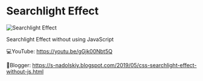 # Searchlight Effect
![Searchlight Effect](https://i.imgur.com/mHRrSxD.gif)

Searchlight Effect without using JavaScript

💻YouTube: https://youtu.be/gGjk00Nbt5Q

📓Blogger: https://s-nadolskiy.blogspot.com/2019/05/css-searchlight-effect-without-js.html

